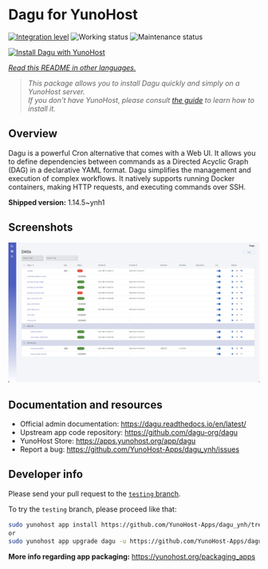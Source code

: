 <!--
N.B.: This README was automatically generated by <https://github.com/YunoHost/apps/tree/master/tools/readme_generator>
It shall NOT be edited by hand.
-->

# Dagu for YunoHost

[![Integration level](https://dash.yunohost.org/integration/dagu.svg)](https://ci-apps.yunohost.org/ci/apps/dagu/) ![Working status](https://ci-apps.yunohost.org/ci/badges/dagu.status.svg) ![Maintenance status](https://ci-apps.yunohost.org/ci/badges/dagu.maintain.svg)

[![Install Dagu with YunoHost](https://install-app.yunohost.org/install-with-yunohost.svg)](https://install-app.yunohost.org/?app=dagu)

*[Read this README in other languages.](./ALL_README.md)*

> *This package allows you to install Dagu quickly and simply on a YunoHost server.*  
> *If you don't have YunoHost, please consult [the guide](https://yunohost.org/install) to learn how to install it.*

## Overview

Dagu is a powerful Cron alternative that comes with a Web UI. It allows you to define dependencies between commands as a Directed Acyclic Graph (DAG) in a declarative YAML format. Dagu simplifies the management and execution of complex workflows. It natively supports running Docker containers, making HTTP requests, and executing commands over SSH.


**Shipped version:** 1.14.5~ynh1

## Screenshots

![Screenshot of Dagu](./doc/screenshots/screenshot.png)

## Documentation and resources

- Official admin documentation: <https://dagu.readthedocs.io/en/latest/>
- Upstream app code repository: <https://github.com/dagu-org/dagu>
- YunoHost Store: <https://apps.yunohost.org/app/dagu>
- Report a bug: <https://github.com/YunoHost-Apps/dagu_ynh/issues>

## Developer info

Please send your pull request to the [`testing` branch](https://github.com/YunoHost-Apps/dagu_ynh/tree/testing).

To try the `testing` branch, please proceed like that:

```bash
sudo yunohost app install https://github.com/YunoHost-Apps/dagu_ynh/tree/testing --debug
or
sudo yunohost app upgrade dagu -u https://github.com/YunoHost-Apps/dagu_ynh/tree/testing --debug
```

**More info regarding app packaging:** <https://yunohost.org/packaging_apps>
